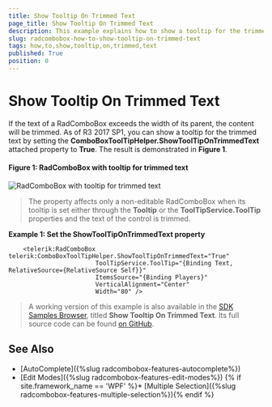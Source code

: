 ```yaml
---
title: Show Tooltip On Trimmed Text
page_title: Show Tooltip On Trimmed Text
description: This example explains how to show a tooltip for the trimmed text by setting the ComboBoxToolTipHelper.ShowToolTipOnTrimmedText attached property.
slug: radcombobox-how-to-show-tooltip-on-trimmed-text
tags: how,to,show,tooltip,on,trimmed,text
published: True
position: 0
---
```


# Show Tooltip On Trimmed Text

If the text of a RadComboBox exceeds the width of its parent, the content will be trimmed. As of R3 2017 SP1, you can show a tooltip for the trimmed text by setting the **ComboBoxToolTipHelper.ShowToolTipOnTrimmedText** attached property to **True**. The result is demonstrated in **Figure 1**.

#### Figure 1: RadComboBox with tooltip for trimmed text

![RadComboBox with tooltip for trimmed text](images/ShowToolTipOnTrimmedText.png)

> The property affects only a non-editable RadComboBox when its tooltip is set either through the **Tooltip** or the **ToolTipService.ToolTip** properties and the text of the control is trimmed.

__Example 1: Set the ShowToolTipOnTrimmedText property__

```XAML
	<telerik:RadComboBox telerik:ComboBoxToolTipHelper.ShowToolTipOnTrimmedText="True"
						ToolTipService.ToolTip="{Binding Text, RelativeSource={RelativeSource Self}}"
						ItemsSource="{Binding Players}"
						VerticalAlignment="Center"
						Width="80" />
```

>A working version of this example is also available in the [SDK Samples Browser](https://demos.telerik.com/xaml-sdkbrowser/), titled **Show Tooltip On Trimmed Text**. Its full source code can be found [on GitHub](https://github.com/telerik/xaml-sdk/tree/master/ComboBox/ShowToolTipOnTrimmedText).

## See Also

* [AutoComplete]({%slug radcombobox-features-autocomplete%})
* [Edit Modes]({%slug radcombobox-features-edit-modes%})
{% if site.framework_name == 'WPF' %}* [Multiple Selection]({%slug radcombobox-features-multiple-selection%}){% endif %}
